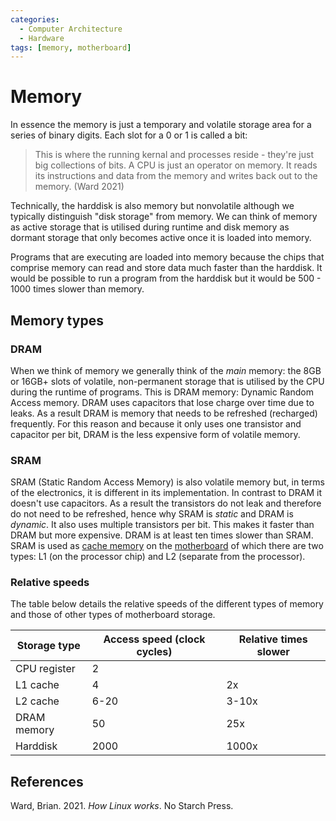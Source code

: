 ```yaml
---
categories:
  - Computer Architecture
  - Hardware
tags: [memory, motherboard]
---
```


# Memory

In essence the memory is just a temporary and volatile storage area for a series of binary digits. Each slot for a 0 or 1 is called a bit:

> This is where the running kernal and processes reside - they're just big collections of bits. A CPU is just an operator on memory. It reads its instructions and data from the memory and writes back out to the memory. (Ward 2021)

Technically, the harddisk is also memory but nonvolatile although we typically distinguish "disk storage" from memory. We can think of memory as active storage that is utilised during runtime and disk memory as dormant storage that only becomes active once it is loaded into memory.

Programs that are executing are loaded into memory because the chips that comprise memory can read and store data much faster than the harddisk. It would be possible to run a program from the harddisk but it would be 500 - 1000 times slower than memory.
## Memory types

### DRAM

When we think of memory we generally think of the _main_ memory: the 8GB or 16GB+ slots of volatile, non-permanent storage that is utilised by the CPU during the runtime of programs. This is DRAM memory: Dynamic Random Access memory. DRAM uses capacitors that lose charge over time due to leaks. As a result DRAM is memory that needs to be refreshed (recharged) frequently. For this reason and because it only uses one transistor and capacitor per bit, DRAM is the less expensive form of volatile memory. 

### SRAM 

SRAM (Static Random Access Memory) is also volatile memory but, in terms of the electronics, it is different in its implementation. In contrast to DRAM it doesn't use capacitors. As a result the transistors do not leak and therefore do not need to be refreshed, hence why SRAM is _static_ and DRAM is _dynamic_. It also uses multiple transistors  per bit. This makes it faster than DRAM but more expensive. DRAM is at least ten times slower than SRAM. SRAM is used as [cache memory](/Hardware/Memory/Role_in_computation.md#the-role-of-the-cache) on the [motherboard](/Hardware/Motherboard.md) of which there are two types: L1 (on the processor chip) and L2 (separate from the processor).
### Relative speeds
The table below details the relative speeds of the different types of memory and those of other types of motherboard storage.

| Storage type | Access speed (clock cycles) | Relative times slower |
|--------------|-----------------------------|-----------------------|
| CPU register | 2                           |                       |
| L1 cache     | 4                           | 2x                    |
| L2 cache     | 6-20                        | 3-10x                 |
| DRAM memory  | 50                          | 25x                   |
| Harddisk     | 2000                        | 1000x                 |


## References

Ward, Brian. 2021. _How Linux works_. No Starch Press.
